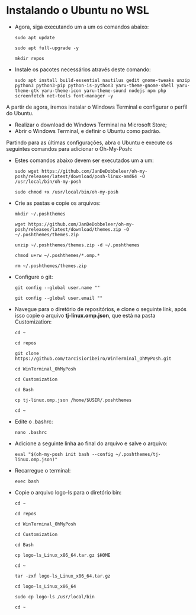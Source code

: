 # Instalando o Ubuntu no WSL

- Agora, siga executando um a um os comandos abaixo:

    `sudo apt update`

    `sudo apt full-upgrade -y`

    `mkdir repos`

- Instale os pacotes necessários através deste comando:

    `sudo apt install build-essential nautilus gedit gnome-tweaks unzip python3 python3-pip python-is-python3 yaru-theme-gnome-shell yaru-theme-gtk yaru-theme-icon yaru-theme-sound nodejs npm php screenfetch net-tools font-manager -y`

A partir de agora, iremos instalar o Windows Terminal e configurar o perfil do Ubuntu.

- Realizar o download do Windows Terminal na Microsoft Store;
- Abrir o Windows Terminal, e definir o Ubuntu como padrão.

Partindo para as últimas configurações, abra o Ubuntu e execute os seguintes comandos para adicionar o Oh-My-Posh:

- Estes comandos abaixo devem ser executados um a um:

    `sudo wget https://github.com/JanDeDobbeleer/oh-my-posh/releases/latest/download/posh-linux-amd64 -O /usr/local/bin/oh-my-posh`

    `sudo chmod +x /usr/local/bin/oh-my-posh`

- Crie as pastas e copie os arquivos:

    `mkdir ~/.poshthemes`

    `wget https://github.com/JanDeDobbeleer/oh-my-posh/releases/latest/download/themes.zip -O ~/.poshthemes/themes.zip`

    `unzip ~/.poshthemes/themes.zip -d ~/.poshthemes`

    `chmod u+rw ~/.poshthemes/*.omp.*`

    `rm ~/.poshthemes/themes.zip`

- Configure o git:

    `git config --global user.name ""`

    `git config --global user.email ""`

- Navegue para o diretório de repositórios, e clone o seguinte link, após isso copie o arquivo **tj-linux.omp.json**, que está na pasta Customization:

    `cd ~`

    `cd repos`

    `git clone https://github.com/tarcisioribeiro/WinTerminal_OhMyPosh.git`

    `cd WinTerminal_OhMyPosh`

    `cd Customization`

    `cd Bash`

    `cp tj-linux.omp.json /home/$USER/.poshthemes`

    `cd ~`

- Edite o .bashrc:

    `nano .bashrc`

- Adicione a seguinte linha ao final do arquivo e salve o arquivo:

   `eval "$(oh-my-posh init bash --config ~/.poshthemes/tj-linux.omp.json)"`

- Recarregue o terminal:

    `exec bash`

- Copie o arquivo logo-ls para o diretório bin:

    `cd ~`

    `cd repos`

    `cd WinTerminal_OhMyPosh`

    `cd Customization`

    `cd Bash`

    `cp logo-ls_Linux_x86_64.tar.gz $HOME`

    `cd ~`

    `tar -zxf logo-ls_Linux_x86_64.tar.gz`

    `cd logo-ls_Linux_x86_64`

    `sudo cp logo-ls /usr/local/bin`

    `cd ~`

